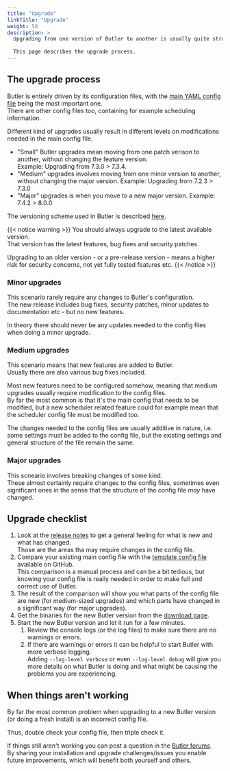 ```yaml
---
title: "Upgrade"
linkTitle: "Upgrade"
weight: 50
description: >
  Upgrading from one version of Butler to another is usually quite straightforward.  
    
  This page describes the upgrade process. 
---
```


## The upgrade process

Butler is entirely driven by its configuration files, with the [main YAML config file](https://github.com/mountaindude/butler/blob/master/src/config/production_template.yaml) being the most important one.  
There are other config files too, containing for example scheduling information.

Different kind of upgrades usually result in different levels on modifications needed in the main config file.

* "Small" Butler upgrades mean moving from one patch verison to another, without changing the feature version.  
  Example: Upgrading from 7.3.0 > 7.3.4.
* "Medium" upgrades involves moving from one minor version to another, without changing the major version.
  Example: Upgrading from 7.2.3 > 7.3.0
* "Major" upgrades is when you move to a new major version.
  Example: 7.4.2 > 8.0.0

The versioning scheme used in Butler is described [here](/docs/about/versioning/).

{{< notice warning >}}
You should always upgrade to the latest available version.  
That version has the latest features, bug fixes and security patches.

Upgrading to an older version - or a pre-release version - means a higher risk for security concerns, not yet fully tested features etc.
{{< /notice >}}

### Minor upgrades

This scenario rarely require any changes to Butler's configuration.  
The new release includes bug fixes, security patches, minor updates to documentation etc - but no new features.

In theory there should never be any updates needed to the config files when doing a minor upgrade.

### Medium upgrades

This scenario means that new features are added to Butler.  
Usually there are also various bug fixes included.

Most new features need to be configured somehow, meaning that medium upgrades usually require modification to the config files.  
By far the most common is that it's the main config that needs to be modified, but a new scheduler related feature could for example mean that the scheduler config file must be modified too.

The changes needed to the config files are usually additive in nature, i.e. some settings must be added to the config file, but the existing settings and general structure of the file remain the same.

### Major upgrades

This scneario involves breaking changes of some kind.  
These almost certainly require changes to the config files, sometimes even significant ones in the sense that the structure of the config file *may* have changed.

## Upgrade checklist

1. Look at the [release notes](/docs) to get a general feeling for what is new and what has changed.  
  Those are the areas tha may require changes in the config file. 
2. Compare your existing main config file with the [template config file](https://github.com/mountaindude/butler/blob/master/src/config/production_template.yaml) available on GitHub.  
  This comparison is a manual process and can be a bit tedious, but knowing your config file is really needed in order to make full and correct use of Butler.  
3. The result of the comparison will show you what parts of the config file are new (for medium-sized upgrades) and which parts have changed in a significant way (for major upgrades).
4. Get the binaries for the new Butler version from the [download page](https://github.com/ptarmiganlabs/butler/releases).
5. Start the new Butler version and let it run for a few minutes.
   1. Review the console logs (or the log files) to make sure there are no warnings or errors.
   2. If there are warnings or errors it can be helpful to start Butler with more verbose logging.  
      Adding `--log-level verbose` or even `--log-level debug` will give you more details on what Butler is doing and what might be causing the problems you are experiencing.

## When things aren't working

By far the most common problem when upgrading to a new Butler version (or doing a fresh install) is an incorrect config file.

Thus, double check your config file, then triple check it.

If things still aren't working you can post a question in the [Butler forums](https://github.com/ptarmiganlabs/butler/discussions/categories/q-a).  
By sharing your installation and upgrade challenges/issues you enable future improvements, which will benefit both yourself and others.
